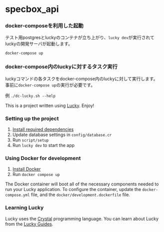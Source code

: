 # specbox_api

### docker-composeを利用した起動

テスト用postgresとluckyのコンテナが立ち上がり、`lucky dev`が実行されてluckyの開発サーバが起動します。

`docker-compose up`

### docker-compose内のluckyに対するタスク実行

luckyコマンドの各タスクをdocker-compose内のluckyに対して実行します。
事前に`docker-compose up`の実行が必要です。

例
`./dc-lucky.sh --help`

This is a project written using [Lucky](https://luckyframework.org). Enjoy!

### Setting up the project

1. [Install required dependencies](https://luckyframework.org/guides/getting-started/installing#install-required-dependencies)
1. Update database settings in `config/database.cr`
1. Run `script/setup`
1. Run `lucky dev` to start the app

### Using Docker for development

1. [Install Docker](https://docs.docker.com/engine/install/)
1. Run `docker compose up`

The Docker container will boot all of the necessary components needed to run your Lucky application.
To configure the container, update the `docker-compose.yml` file, and the `docker/development.dockerfile` file.


### Learning Lucky

Lucky uses the [Crystal](https://crystal-lang.org) programming language. You can learn about Lucky from the [Lucky Guides](https://luckyframework.org/guides/getting-started/why-lucky).
